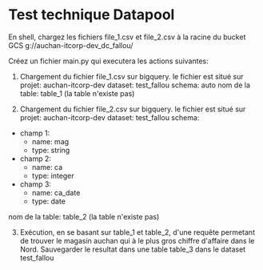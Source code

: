 # Test technique Datapool

En shell, chargez les fichiers file_1.csv et file_2.csv à la racine du bucket GCS g://auchan-itcorp-dev_dc_fallou/

Créez un fichier main.py qui executera les actions suivantes:

1. Chargement du fichier file_1.csv sur bigquery.
le fichier est situé sur 
projet: auchan-itcorp-dev
dataset: test_fallou
schema: auto
nom de la table: table_1 (la table n'existe pas)

2. Chargement du fichier file_2.csv sur bigquery.
le fichier est situé sur 
projet: auchan-itcorp-dev
dataset: test_fallou
schema:
- champ 1: 
    -   name: mag
    -   type: string
- champ 2:
    -   name: ca
    -   type: integer
- champ 3:
    -   name: ca_date
    -   type: date

nom de la table: table_2 (la table n'existe pas)

3. Exécution, en se basant sur table_1 et table_2, d'une requête permetant de trouver le magasin auchan qui à le plus gros chiffre d'affaire dans le Nord.
Sauvegarder le resultat dans une table table_3 dans le dataset test_fallou

